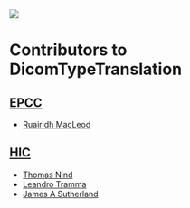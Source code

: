 
<img src="https://avatars2.githubusercontent.com/u/56437605?s=200"/>

# Contributors to DicomTypeTranslation

## [EPCC](https://github.com/EPCCed)

- [Ruairidh MacLeod](https://github.com/rkm)

## [HIC](https://github.com/HicServices)

- [Thomas Nind](https://github.com/tznind)
- [Leandro Tramma](https://github.com/Tallmaris)
- [James A Sutherland](https://github.com/jas88)
